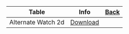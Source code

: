 |Table|Info|[Back]("https://dtr1567.github.io")|
|-----|----|-----------------------------------|
|Alternate Watch 2d|[Download]("https://sweetrbx.com")||
